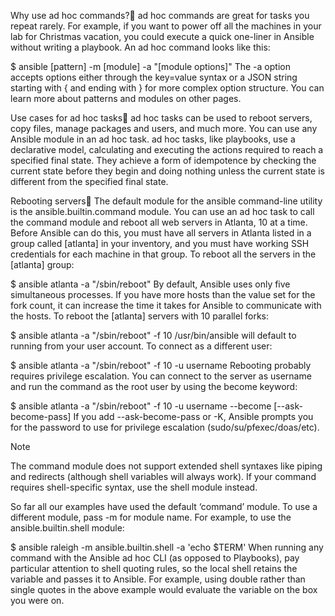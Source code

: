 Why use ad hoc commands?
ad hoc commands are great for tasks you repeat rarely. For example, if you want to power off all the machines in your lab for Christmas vacation, you could execute a quick one-liner in Ansible without writing a playbook. An ad hoc command looks like this:

$ ansible [pattern] -m [module] -a "[module options]"
The -a option accepts options either through the key=value syntax or a JSON string starting with { and ending with } for more complex option structure. You can learn more about patterns and modules on other pages.

Use cases for ad hoc tasks
ad hoc tasks can be used to reboot servers, copy files, manage packages and users, and much more. You can use any Ansible module in an ad hoc task. ad hoc tasks, like playbooks, use a declarative model, calculating and executing the actions required to reach a specified final state. They achieve a form of idempotence by checking the current state before they begin and doing nothing unless the current state is different from the specified final state.

Rebooting servers
The default module for the ansible command-line utility is the ansible.builtin.command module. You can use an ad hoc task to call the command module and reboot all web servers in Atlanta, 10 at a time. Before Ansible can do this, you must have all servers in Atlanta listed in a group called [atlanta] in your inventory, and you must have working SSH credentials for each machine in that group. To reboot all the servers in the [atlanta] group:

$ ansible atlanta -a "/sbin/reboot"
By default, Ansible uses only five simultaneous processes. If you have more hosts than the value set for the fork count, it can increase the time it takes for Ansible to communicate with the hosts. To reboot the [atlanta] servers with 10 parallel forks:

$ ansible atlanta -a "/sbin/reboot" -f 10
/usr/bin/ansible will default to running from your user account. To connect as a different user:

$ ansible atlanta -a "/sbin/reboot" -f 10 -u username
Rebooting probably requires privilege escalation. You can connect to the server as username and run the command as the root user by using the become keyword:

$ ansible atlanta -a "/sbin/reboot" -f 10 -u username --become [--ask-become-pass]
If you add --ask-become-pass or -K, Ansible prompts you for the password to use for privilege escalation (sudo/su/pfexec/doas/etc).

Note

The command module does not support extended shell syntaxes like piping and redirects (although shell variables will always work). If your command requires shell-specific syntax, use the shell module instead.

So far all our examples have used the default ‘command’ module. To use a different module, pass -m for module name. For example, to use the ansible.builtin.shell module:

$ ansible raleigh -m ansible.builtin.shell -a 'echo $TERM'
When running any command with the Ansible ad hoc CLI (as opposed to Playbooks), pay particular attention to shell quoting rules, so the local shell retains the variable and passes it to Ansible. For example, using double rather than single quotes in the above example would evaluate the variable on the box you were on.

